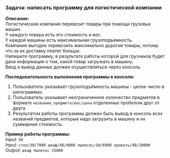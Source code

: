 ### Задача: написать программу для логистической компании

**Описание:**  
Логистическая компания перевозит товары при помощи грузовых машин.  
У каждого товара есть его стоимость и вес.   
У каждой машины есть максимальная грузоподъемность.  
Компании выгодно перевозить максимально дорогие товары, потому что за их доставку платят больше.  
Напишите программу, в результате работы которой для грузчиков будет дана информация о том, какой товар загружать в машину.  
Ввод и вывод данных должен осуществляться через консоль.

**Последовательность выполнения программы в консоли:**
1. Пользователь указывает грузоподъёмность машины - целое число в килограммах. 
2. Пользователь указывает неограниченное количество предметов в формате `название_предмета/вес/цена` отделенных пробелом друг от друга. 
3.  Результатом работы программы должен быть вывод в консоль всех названий предметов, которые надо загрузить в машину и их суммарная стоимость. 

**Пример работы программы:**  
*Input:* `50`  
*Input:* `стол/30/7000 шкаф/40/9000 пылесос/10/6000 кровать/40/10000`  
*Output:* `шкаф пылесос 15000 `


